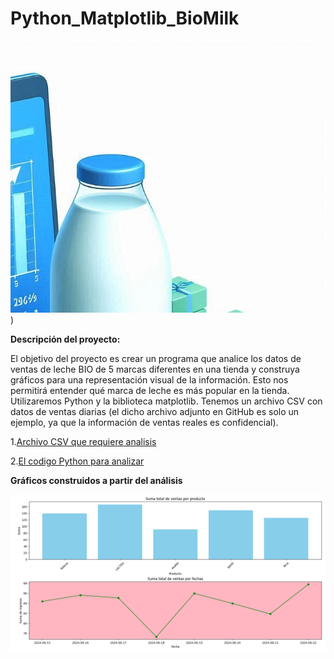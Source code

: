 # Python_Matplotlib_BioMilk
![Imagin](https://github.com/elena210910/Python_Matplotlib_BioMilk/blob/main/Milk.jpg))


**Descripción del proyecto:**

El objetivo del proyecto es crear un programa que analice los datos de ventas de leche BIO de 5 marcas diferentes en una tienda 
y construya gráficos para una representación visual de la información.
Esto nos permitirá entender qué marca de leche es más popular en la tienda. 
Utilizaremos Python y la biblioteca matplotlib. 
Tenemos un archivo CSV con datos de ventas diarias (el dicho archivo adjunto en GitHub es solo un ejemplo, ya que la información de ventas reales es confidencial).



1.[Archivo CSV que requiere analisis](https://github.com/elena210910/Python_Matplotlib_BioMilk/blob/main/sales_product.csv)

2.[El codigo Python para analizar](https://github.com/elena210910/Python_Matplotlib_BioMilk/blob/main/sales_product.csv)





**Gráficos construidos a partir del análisis**






  
  ![IMAGIN](https://github.com/elena210910/Python_Matplotlib_BioMilk/blob/main/Chart_1.png)
